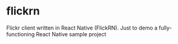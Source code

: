 # flickrn
Flickr client written in React Native (FlickRN). Just to demo a fully-functioning React Native sample project
